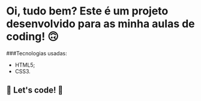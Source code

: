 # Oi, tudo bem? Este é um projeto desenvolvido para as minha aulas de coding! 🙃

###Tecnologias usadas:


* HTML5;
* CSS3.

## 🚀 Let's code! 🚀
